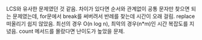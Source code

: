 LCS와 유사한 문제였던 것 같음.
차이가 있다면 순서와 관계없이 공통 문자만 찾으면 되는 문제였는데,
for문에서 break를 써버려서 반례를 찾는데 시간이 오래 걸림.
replace 떠올리기 쉽지 않았음.
최선의 경우 O(n log n), 최악의 경우(n*m)인 시간 복잡도를 지녔음.
count 메서드를 몰랐다면 난이도가 높았을 문제.
